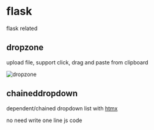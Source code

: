 # flask
flask related 

## dropzone
upload file, support click, drag and paste from clipboard

![dropzone](dropzone.gif)

## chaineddropdown

dependent/chained dropdown list with [htmx](https://htmx.org/) 

no need write one line js code